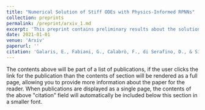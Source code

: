 ```yaml
---
title: "Numerical Solution of Stiff ODEs with Physics-Informed RPNNs"
collection: preprints
permalink: /preprint/arxiv_1.md
excerpt: 'This preprint contains preliminary results about the solution of stiff ODEs with Random Projection Neural Networks'
date: 2021-01-01
venue: 'Arxiv'
paperurl: ''
citation: 'Galaris, E., Fabiani, G., Calabrò, F., di Serafino, D., & Siettos, C. (2021). Numerical Solution of Stiff ODEs with Physics-Informed RPNNs. arXiv preprint arXiv:2108.01584.'
---
```


The contents above will be part of a list of publications, if the user clicks the link for the publication than the contents of section will be rendered as a full page, allowing you to provide more information about the paper for the reader. When publications are displayed as a single page, the contents of the above "citation" field will automatically be included below this section in a smaller font.

